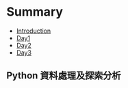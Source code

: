 # Summary

* [Introduction](README.md)
* [Day1](day1.md)
* [Day2](day2.md)
* [Day3](day3.md)

## Python 資料處理及探索分析

